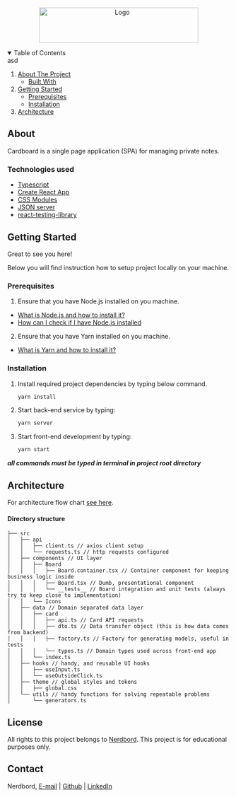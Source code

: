 <!-- PROJECT LOGO -->
<br />
<p align="center">
    <img src="https://images.prismic.io/nerdbord/4603d4f2-4525-46dc-9fd6-c975661838bb_Wellcard+logo.png?auto=compress,format" alt="Logo" width="360" height="80">
</p>

<!-- TABLE OF CONTENTS -->
<details open="open">

  <summary>Table of Contents</summary>
  asd
  
  <ol>
    <li>
      <a href="#about-the-project">About The Project</a>
      <ul>
        <li><a href="#built-with">Built With</a></li>
      </ul>
    </li>
    <li>
      <a href="#getting-started">Getting Started</a>
      <ul>
        <li><a href="#prerequisites">Prerequisites</a></li>
        <li><a href="#installation">Installation</a></li>
      </ul>
    </li>
      <li>
          <a href="#architecture">Architecture</a>
        </li>
  </ol>
</details>

<!-- ABOUT THE PROJECT -->

## About

<p id="about-the-project">Cardboard is a single page application (SPA) for managing private notes.</p>

### Technologies used

- [Typescript](https://www.typescriptlang.org/)
- [Create React App](https://create-react-app.dev/)
- [CSS Modules](https://create-react-app.dev/docs/adding-a-css-modules-stylesheet)
- [JSON server](https://github.com/typicode/json-server)
- [react-testing-library](https://testing-library.com/docs/react-testing-library/intro/)

<!-- GETTING STARTED -->

## Getting Started

Great to see you here!

Below you will find instruction how to setup project locally on your machine.

### Prerequisites

1. Ensure that you have Node.js installed on you machine.

- [What is Node.js and how to install it?](https://nodejs.org/en/)
- [How can I check if I have Node.js installed](https://docs.npmjs.com/downloading-and-installing-node-js-and-npm#checking-your-version-of-npm-and-nodejs)

2. Ensure that you have Yarn installed on you machine.

- [What is Yarn and how to install it?](https://yarnpkg.com/getting-started/install)

### Installation

1. Install required project dependencies by typing below command.
   ```sh
   yarn install
   ```
2. Start back-end service by typing:
   ```sh
   yarn server
   ```
3. Start front-end development by typing:
   ```sh
   yarn start
   ```

**_all commands must be typed in terminal in project root directory_**

<!-- USAGE EXAMPLES -->

## Architecture

For architecture flow chart [see here](https://whimsical.com/cardboard-Nt4fR5WBe2xUPSkf1ayHEG).

#### **Directory structure**

```
├── src
│   ├── api
│   │   ├── client.ts // axios client setup
│   │   └── requests.ts // http requests configured
│   ├── components // UI layer
│   │   ├── Board
│   │   │   ├── Board.container.tsx // Container component for keeping business logic inside
│   │   │   ├── Board.tsx // Dumb, presentational component
│   │   │   └── __tests__ // Board integration and unit tests (always try to keep close to implementation)
│   │   └── Icons
│   ├── data // Domain separated data layer
│   │   ├── card
│   │   │   ├── api.ts // Card API requests
│   │   │   ├── dto.ts // Data transfer object (this is how data comes from backend)
│   │   │   ├── factory.ts // Factory for generating models, useful in tests
│   │   │   └── types.ts // Domain types used across front-end app
│   │   └── index.ts
│   ├── hooks // handy, and reusable UI hooks
│   │   ├── useInput.ts
│   │   └── useOutsideClick.ts
│   ├── theme // global styles and tokens
│   │   ├── global.css
│   └── utils // handy functions for solving repeatable problems
│       └── generators.ts

```

<!-- LICENSE -->

## License

All rights to this project belongs to [Nerdbord](https://nerdbord.io). This project is for educational purposes only.

<!-- CONTACT -->

## Contact

Nerdbord, [E-mail](jakub@nerdbord.io) | [Github](https://github.com/nerdbord) | [LinkedIn](https://www.linkedin.com/company/79632271)

